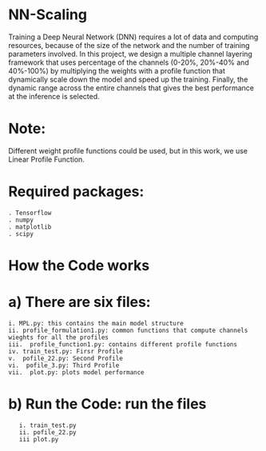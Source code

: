 # NN-Scaling
Training a Deep Neural Network (DNN) requires a lot of data and computing resources, because of the size of the network and the number  of training parameters involved. In this project, we design a multiple channel layering framework that uses percentage of the channels (0-20%, 20%-40% and 40%-100%) by multiplying the weights with a profile function that dynamically scale down the model and speed up the training. Finally, the dynamic range across the entire channels that gives the best performance at the inference is selected. 

# Note:
  Different weight profile functions could be used, but in this work, we use Linear Profile Function.

# Required packages:
    . Tensorflow
    . numpy
    . matplotlib
    . scipy

# How the Code works

  # a) There are six files:
    i. MPL.py: this contains the main model structure
    ii. profile_formulation1.py: common functions that compute channels wieghts for all the profiles 
    iii.  profile_function1.py: contains different profile functions
    iv. train_test.py: Firsr Profile 
    v.  pofile_22.py: Second Profile
    vi.  pofile_3.py: Third Profile
    vii.  plot.py: plots model performance
  
  # b) Run the Code: run the files
       i. train_test.py
       ii. pofile_22.py
       iii plot.py
